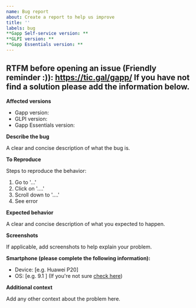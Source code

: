 ```yaml
---
name: Bug report
about: Create a report to help us improve
title: ''
labels: bug
**Gapp Self-service version: **
**GLPI version: **
**Gapp Essentials version: **
---
```


RTFM before opening an issue (Friendly reminder :)): https://tic.gal/gapp/
If you have not find a solution please add the information below.
---
**Affected versions**
- Gapp version:
- GLPI version:
- Gapp Essentials version:

**Describe the bug**

A clear and concise description of what the bug is.

**To Reproduce**

Steps to reproduce the behavior:
1. Go to '...'
2. Click on '....'
3. Scroll down to '....'
4. See error

**Expected behavior**

A clear and concise description of what you expected to happen.

**Screenshots**

If applicable, add screenshots to help explain your problem.

**Smartphone (please complete the following information):**

 - Device: [e.g. Huawei P20]
 - OS: [e.g. 9.1 ] (If you're not sure [check here](https://support.google.com/android/answer/7680439?hl=en ))


**Additional context**

Add any other context about the problem here.
